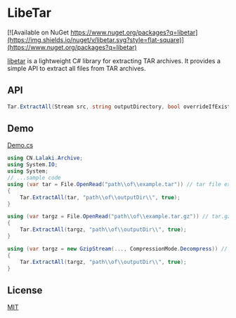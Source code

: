 # LibeTar
[![Available on NuGet https://www.nuget.org/packages?q=libetar](https://img.shields.io/nuget/v/libetar.svg?style=flat-square)](https://www.nuget.org/packages?q=libetar)

[libetar](https://www.nuget.org/packages?q=libetar) is a lightweight C# library for extracting TAR archives. It provides a simple API to extract all files from TAR archives.

## API
```cs
Tar.ExtractAll(Stream src, string outputDirectory, bool overrideIfExisting);
```

## Demo
[Demo.cs](https://github.com/lalakii/libetar/blob/master/Demo.cs)
```cs
using CN.Lalaki.Archive;
using System.IO;
using System;
// ...sample code
using (var tar = File.OpenRead("path\\of\\example.tar")) // tar file extract.
{
    Tar.ExtractAll(tar, "path\\of\\outputDir\\", true);
}

using (var targz = File.OpenRead("path\\of\\example.tar.gz")) // tar.gz file extract
{
    Tar.ExtractAll(targz, "path\\of\\outputDir\\", true);
}

using (var targz = new GzipStream(..., CompressionMode.Decompress)) // tar.gz stream extract
{
    Tar.ExtractAll(targz, "path\\of\\outputDir\\", true);
}
```
## License
[MIT](https://github.com/lalakii/libetar/blob/master/LICENSE)
